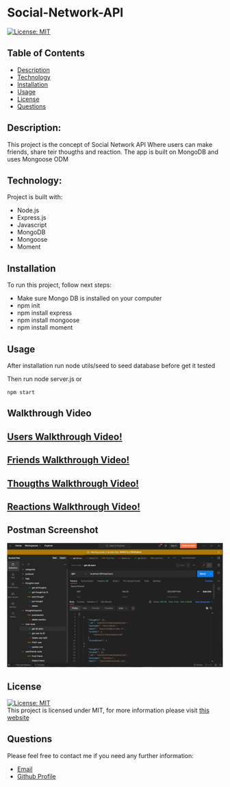 # Social-Network-API
[![License: MIT](https://img.shields.io/badge/License-MIT-yellow.svg)](https://opensource.org/licenses/MIT) <br>

## Table of Contents

- [Description](#description)
- [Technology](#Technology)
- [Installation](#installation)
- [Usage](#usage)
- [License](#license)
- [Questions](#questions)

## Description:

This project is the concept of Social Network API Where users can make friends, share teir thougths and reaction. 
The app is built on MongoDB and uses Mongoose ODM

## Technology:

Project is built with:


- Node.js
- Express.js
- Javascript
- MongoDB
- Mongoose
- Moment

## Installation

To run this project,  follow next steps:

- Make sure  Mongo DB is installed on your computer
- npm init
- npm install express
- npm install mongoose
- npm install moment

## Usage

After installation  run  node utils/seed to seed database before get it tested

Then run node server.js or 

```
npm start
```

## Walkthrough Video

[ Users Walkthrough Video!](https://youtu.be/V0fyEOfD00Q)
--------
[ Friends Walkthrough Video!](https://youtu.be/I3fv0yknUEg)
--------
[ Thougths Walkthrough Video!](https://youtu.be/Ym6FCgllQrM)
--------
[ Reactions Walkthrough Video!](https://youtu.be/MAQogcBd06o)
--------
## Postman Screenshot

![Screenshot](./public/screenshots/postman.jpg)

## License

[![License: MIT](https://img.shields.io/badge/License-MIT-yellow.svg)](https://opensource.org/licenses/MIT) <br>
This project is licensed under MIT, for more information please visit [this website](https://opensource.org/licenses/MIT)


## Questions

Please feel free to contact me if you need any further information:

- [Email](mailto:felixbor@gmail.com)
- [Github Profile](https://github.com/felixbor)